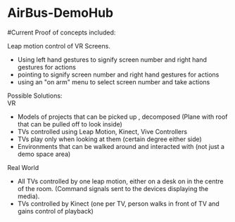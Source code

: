 # AirBus-DemoHub

#Current Proof of concepts included:

Leap motion control of VR Screens.
- Using left hand gestures to signify screen number and right hand gestures for actions
- pointing to signify screen number and right hand gestures for actions
- using an "on arm" menu to select screen number and take actions

Possible Solutions:<br />
VR<br />
- Models of projects that can be picked up , decomposed (Plane with roof that can be pulled off to look inside)<br />
- TVs controlled using Leap Motion, Kinect, Vive Controllers<br />
- TVs play only when looking at them (certain degree either side)<br />
- Environments that can be walked around and interacted with (not just a demo space area)<br />

Real World<br />
- All TVs controlled by one leap motion, either on a desk on in the centre of the room. (Command signals sent to the devices displaying the media).
- TVs controlled by Kinect (one per TV, person walks in front of TV and gains control of playback)
